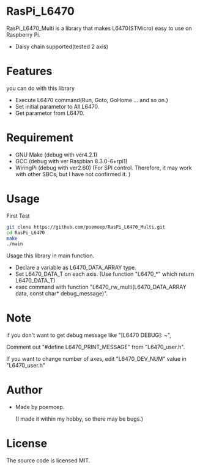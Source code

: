 # RasPi_L6470

RasPi_L6470_Multi is a library that makes L6470(STMicro) easy to use on Raspberry Pi.

* Daisy chain supported(tested 2 axis)

# Features
you can do with this library

* Execute L6470 command(Run, Goto, GoHome ... and so on.)
* Set initial parametor to All L6470.
* Get parametor from L6470.

# Requirement

* GNU Make (debug with ver4.2.1)
* GCC (debug with ver Raspbian 8.3.0-6+rpi1)
* WiringPi (debug with ver2.60)
    (For SPI control. Therefore, it may work with other SBCs, but I have not confirmed it. )

# Usage

First Test
```bash
git clone https://github.com/poemoep/RasPi_L6470_Multi.git
cd RasPi_L6470
make
./main
```

Usage this library in main function.

* Declare a variable as L6470_DATA_ARRAY type.
* Set L6470_DATA_T on each axis. (Use function "L6470_*" which return L6470_DATA_T)
* exec command with function "L6470_rw_multi(L6470_DATA_ARRAY data, const char* debug_message)".


# Note
if you don't want to get debug message like "[L6470 DEBUG]: ~",

Comment out "#define L6470_PRINT_MESSAGE" from "L6470_user.h".



If you want to change number of axes, edit "L6470_DEV_NUM" value in "L6470_user.h"

# Author

* Made by poemoep.

  (I made it within my hobby, so there may be bugs.)

# License
The source code is licensed MIT.
